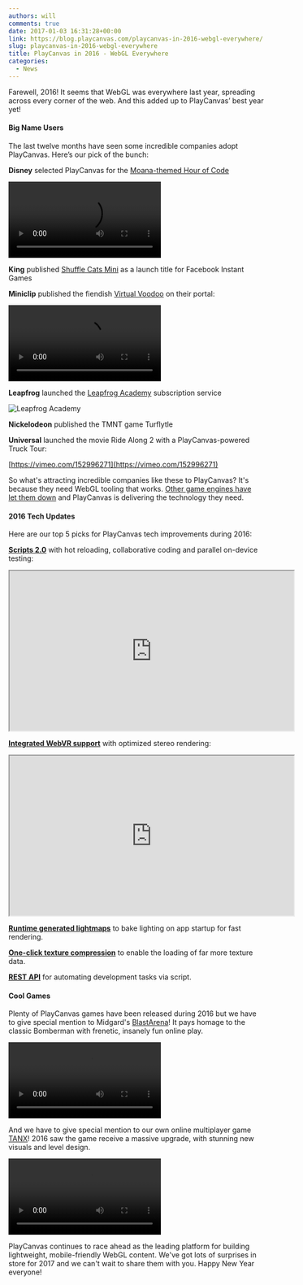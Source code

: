```yaml
---
authors: will
comments: true
date: 2017-01-03 16:31:28+00:00
link: https://blog.playcanvas.com/playcanvas-in-2016-webgl-everywhere/
slug: playcanvas-in-2016-webgl-everywhere
title: PlayCanvas in 2016 - WebGL Everywhere
categories:
  - News
---
```


Farewell, 2016! It seems that WebGL was everywhere last year, spreading across every corner of the web. And this added up to PlayCanvas’ best year yet!

#### Big Name Users

The last twelve months have seen some incredible companies adopt PlayCanvas. Here’s our pick of the bunch:

**Disney** selected PlayCanvas for the [Moana-themed Hour of Code](http://partners.disney.com/hour-of-code)

<div className="iframe-container">
    <video controls src="/img/moana-hour-of-code.mp4"></video>
</div>

**King** published [Shuffle Cats Mini](https://www.facebook.com/ShuffleCatsMini/) as a launch title for Facebook Instant Games

**Miniclip** published the fiendish [Virtual Voodoo](http://www.miniclip.com/games/virtual-voodoo/en/) on their portal:

<div className="iframe-container">
    <video controls src="/img/virtualvoodoo.mp4"></video>
</div>

**Leapfrog** launched the [Leapfrog Academy](https://store.leapfrog.com/en-gb/academy/landing) subscription service

![Leapfrog Academy](/img/leapfrog-academy.jpeg)

**Nickelodeon** published the TMNT game Turflytle

**Universal** launched the movie Ride Along 2 with a PlayCanvas-powered Truck Tour:

[https://vimeo.com/152996271](https://vimeo.com/152996271)

So what's attracting incredible companies like these to PlayCanvas? It's because they need WebGL tooling that works. [Other game engines have let them down](https://blog.playcanvas.com/playcanvas-versus-unity-webgl/) and PlayCanvas is delivering the technology they need.

#### 2016 Tech Updates

Here are our top 5 picks for PlayCanvas tech improvements during 2016:

[**Scripts 2.0**](https://blog.playcanvas.com/playcanvas-scripts-2-0/) with hot reloading, collaborative coding and parallel on-device testing:

<div className="iframe-container">
    <iframe loading="lazy" width="560" height="315" src="https://www.youtube.com/embed/PS4oMLPyYfI" title="YouTube video player" allow="accelerometer; autoplay; clipboard-write; encrypted-media; gyroscope; picture-in-picture" allowfullscreen></iframe>
</div>

[**Integrated WebVR support**](https://blog.playcanvas.com/webvr-support-in-playcanvas/) with optimized stereo rendering:

<div className="iframe-container">
    <iframe loading="lazy" width="560" height="315" src="https://www.youtube.com/embed/B9QAptFocQQ" title="YouTube video player" allow="accelerometer; autoplay; clipboard-write; encrypted-media; gyroscope; picture-in-picture" allowfullscreen></iframe>
</div>

[**Runtime generated lightmaps**](https://blog.playcanvas.com/runtime-lightmap-generation-for-webgl/) to bake lighting on app startup for fast rendering.

[**One-click texture compression**](https://blog.playcanvas.com/webgl-texture-compression-made-easy/) to enable the loading of far more texture data.

[**REST API**](https://blog.playcanvas.com/playcanvas-rest-api/) for automating development tasks via script.

#### Cool Games

Plenty of PlayCanvas games have been released during 2016 but we have to give special mention to Midgard's [BlastArena](http://blastarena.io)! It pays homage to the classic Bomberman with frenetic, insanely fun online play.

<div className="iframe-container">
    <video controls src="/img/blastarena.mp4"></video>
</div>

And we have to give special mention to our own online multiplayer game [TANX](https://tanx.io)! 2016 saw the game receive a massive upgrade, with stunning new visuals and level design.

<div className="iframe-container">
    <video controls src="/img/tanx.mp4"></video>
</div>

PlayCanvas continues to race ahead as the leading platform for building lightweight, mobile-friendly WebGL content. We've got lots of surprises in store for 2017 and we can't wait to share them with you. Happy New Year everyone!
